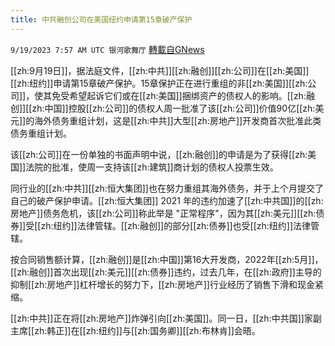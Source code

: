 ```yaml
---
title: 中共融创公司在美国纽约申请第15章破产保护
---
```

`9/19/2023 7:57 AM UTC 银河歌舞厅` [轉載自GNews](https://gnews.org/articles/1710156)

[[zh:9月19日]]，据法庭文件，[[zh:中共]][[zh:融创]][[zh:公司]]在[[zh:美国]][[zh:纽约]]申请第15章破产保护。15章保护正在进行重组的非[[zh:美国]][[zh:公司]]，使其免受希望起诉它们或在[[zh:美国]]捆绑资产的债权人的影响。[[zh:融创]][[zh:中国]]控股[[zh:公司]]的债权人周一批准了该[[zh:公司]]价值90亿[[zh:美元]]的海外债务重组计划，这是[[zh:中共]]大型[[zh:房地产]]开发商首次批准此类债务重组计划。


该[[zh:公司]]在一份单独的书面声明中说，[[zh:融创]]的申请是为了获得[[zh:美国]]法院的批准，使周一支持该[[zh:建筑]]商计划的债权人投票生效。


同行业的[[zh:中共]][[zh:恒大集团]]也在努力重组其海外债务，并于上个月提交了自己的破产保护申请。[[zh:恒大集团]] 2021 年的违约加速了[[zh:中共国]]的[[zh:房地产]]债务危机，该[[zh:公司]]称此举是 "正常程序"，因为其[[zh:美元]][[zh:债券]]受[[zh:纽约]]法律管辖。[[zh:融创]]的部分[[zh:债券]]也受[[zh:纽约]]法律管辖。



按合同销售额计算，[[zh:融创]]是[[zh:中国]]第16大开发商，2022年[[zh:5月]]，[[zh:融创]]首次出现[[zh:美元]][[zh:债券]]违约，过去几年，在[[zh:政府]]主导的抑制[[zh:房地产]]杠杆增长的努力下，[[zh:房地产]]行业经历了销售下滑和现金紧缩。


[[zh:中共]]正在将[[zh:房地产]]炸弹引向[[zh:美国]]。同一日，[[zh:中共国]]家副主席[[zh:韩正]]在[[zh:纽约]]与[[zh:国务卿]][[zh:布林肯]]会晤。
